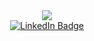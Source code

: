 <div id="header" align="center">
  <img src="https://media.giphy.com/media/v1.Y2lkPTc5MGI3NjExYzM0ZjI1MzVlY2YxMTk4MWIwZjQ0MmU0ODY4NDY2OWZmNWJkMmUyMiZlcD12MV9pbnRlcm5hbF9naWZzX2dpZklkJmN0PWc/3oKIPEqDGUULpEU0aQ/giphy.gif">
</div>
<div id="badges">
  <a href="https://www.linkedin.com/in/ayoub-chnaida-b7357b195/">
    <div id="header" align="center">
    <img src="https://img.shields.io/badge/LinkedIn-blue?style=for-the-badge&logo=linkedin&logoColor=white" alt="LinkedIn Badge"/>
  </div>
  <div id="header" align="center">
  <img src="https://komarev.com/ghpvc/?username=ayoubchnaida&style=flat-square&color=blue" alt=""/>
</div>
